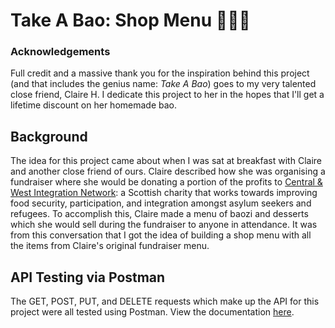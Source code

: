 # Take A Bao: Shop Menu 👩🏻‍🍳
### Acknowledgements
Full credit and a massive thank you for the inspiration behind this project (and that includes the genius name: _Take A Bao_) goes to my very talented close friend, Claire H. I dedicate this project to her in the hopes that I'll get a lifetime discount on her homemade bao.
## Background
The idea for this project came about when I was sat at breakfast with Claire and another close friend of ours. Claire described how she was organising a fundraiser where she would be donating a portion of the profits to [Central & West Integration Network](https://www.cwin.org.uk/): a Scottish charity that works towards improving food security, participation, and integration amongst asylum seekers and refugees. To accomplish this, Claire made a menu of baozi and desserts which she would sell during the fundraiser to anyone in attendance. It was from this conversation that I got the idea of building a shop menu with all the items from Claire's original fundraiser menu. 
## API Testing via Postman
The GET, POST, PUT, and DELETE requests which make up the API for this project were all tested using Postman. View the documentation [here](https://documenter.getpostman.com/view/28285986/2s9Xy3try6).
